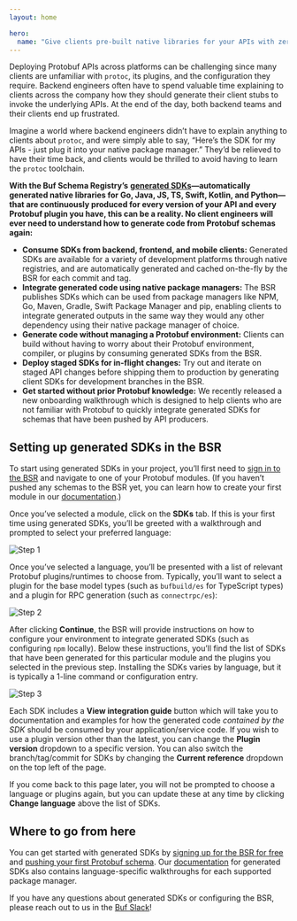 ```yaml
---
layout: home

hero:
  name: "Give clients pre-built native libraries for your APIs with zero effort"
---
```


Deploying Protobuf APIs across platforms can be challenging since many clients are unfamiliar with `protoc`, its plugins, and the configuration they require. Backend engineers often have to spend valuable time explaining to clients across the company how they should generate their client stubs to invoke the underlying APIs. At the end of the day, both backend teams and their clients end up frustrated.

Imagine a world where backend engineers didn’t have to explain anything to clients about `protoc`, and were simply able to say, “Here’s the SDK for my APIs - just plug it into your native package manager.” They’d be relieved to have their time back, and clients would be thrilled to avoid having to learn the `protoc` toolchain.

**With the Buf Schema Registry’s** [**generated SDKs**](/docs/bsr/generated-sdks/overview/index.md)**—automatically generated native libraries for Go, Java, JS, TS, Swift, Kotlin, and Python—that are continuously produced for every version of your API and every Protobuf plugin you have, this can be a reality. No client engineers will ever need to understand how to generate code from Protobuf schemas again:**

- **Consume SDKs from backend, frontend, and mobile clients:** Generated SDKs are available for a variety of development platforms through native registries, and are automatically generated and cached on-the-fly by the BSR for each commit and tag.
- **Integrate generated code using native package managers:** The BSR publishes SDKs which can be used from package managers like NPM, Go, Maven, Gradle, Swift Package Manager and pip, enabling clients to integrate generated outputs in the same way they would any other dependency using their native package manager of choice.
- **Generate code without managing a Protobuf environment:** Clients can build without having to worry about their Protobuf environment, compiler, or plugins by consuming generated SDKs from the BSR.
- **Deploy staged SDKs for in-flight changes:** Try out and iterate on staged API changes before shipping them to production by generating client SDKs for development branches in the BSR.
- **Get started without prior Protobuf knowledge:** We recently released a new onboarding walkthrough which is designed to help clients who are not familiar with Protobuf to quickly integrate generated SDKs for schemas that have been pushed by API producers.

## Setting up generated SDKs in the BSR

To start using generated SDKs in your project, you’ll first need to [sign in to the BSR](https://buf.build/login) and navigate to one of your Protobuf modules. (If you haven’t pushed any schemas to the BSR yet, you can learn how to create your first module in our [documentation](/docs/bsr/quickstart/index.md).)

Once you’ve selected a module, click on the **SDKs** tab. If this is your first time using generated SDKs, you’ll be greeted with a walkthrough and prompted to select your preferred language:

![Step 1](https://cdn.prod.website-files.com/6723e92f5d187330e4da8144/67479c39620b285ee7fa878d_step1-P6H23YP3.png)

Once you’ve selected a language, you’ll be presented with a list of relevant Protobuf plugins/runtimes to choose from. Typically, you’ll want to select a plugin for the base model types (such as `bufbuild/es` for TypeScript types) and a plugin for RPC generation (such as `connectrpc/es`):

![Step 2](https://cdn.prod.website-files.com/6723e92f5d187330e4da8144/67479c385cef994ef9b6d88d_step2-NDCJAQGT.png)

After clicking **Continue**, the BSR will provide instructions on how to configure your environment to integrate generated SDKs (such as configuring `npm` locally). Below these instructions, you’ll find the list of SDKs that have been generated for this particular module and the plugins you selected in the previous step. Installing the SDKs varies by language, but it is typically a 1-line command or configuration entry.

![Step 3](https://cdn.prod.website-files.com/6723e92f5d187330e4da8144/67479c3868798089240ee7b0_step3-UIEZBBYS.png)

Each SDK includes a **View integration guide** button which will take you to documentation and examples for how the generated code _contained by the SDK_ should be consumed by your application/service code. If you wish to use a plugin version other than the latest, you can change the **Plugin version** dropdown to a specific version. You can also switch the branch/tag/commit for SDKs by changing the **Current reference** dropdown on the top left of the page.

If you come back to this page later, you will not be prompted to choose a language or plugins again, but you can update these at any time by clicking **Change language** above the list of SDKs.

## Where to go from here

You can get started with generated SDKs by [signing up for the BSR for free](https://buf.build/signup) and [pushing your first Protobuf schema](/docs/bsr/quickstart/index.md). Our [documentation](/docs/bsr/generated-sdks/overview/index.md) for generated SDKs also contains language-specific walkthroughs for each supported package manager.

If you have any questions about generated SDKs or configuring the BSR, please reach out to us in the [Buf Slack](https://buf.build/b/slack/)!

‍
